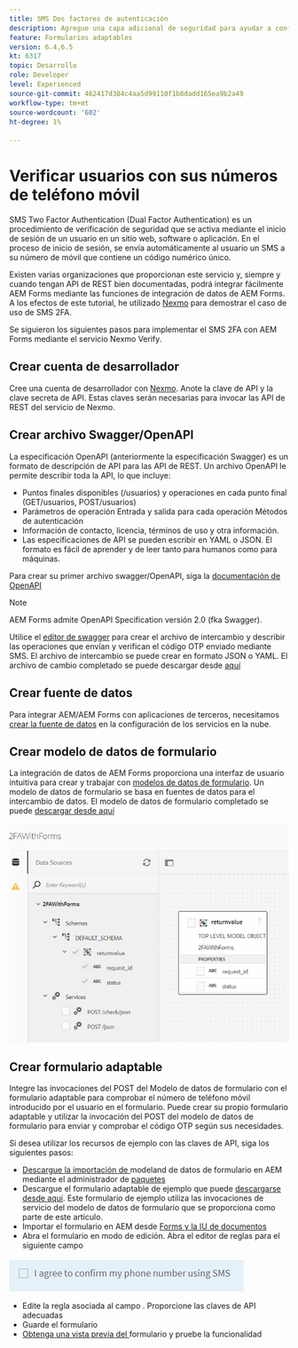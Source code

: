 ```yaml
---
title: SMS Dos factores de autenticación
description: Agregue una capa adicional de seguridad para ayudar a confirmar la identidad de un usuario cuando desee realizar determinadas actividades
feature: Formularios adaptables
version: 6.4,6.5
kt: 6317
topic: Desarrollo
role: Developer
level: Experienced
source-git-commit: 462417d384c4aa5d99110f1b8dadd165ea9b2a49
workflow-type: tm+mt
source-wordcount: '602'
ht-degree: 1%

---
```




# Verificar usuarios con sus números de teléfono móvil

SMS Two Factor Authentication (Dual Factor Authentication) es un procedimiento de verificación de seguridad que se activa mediante el inicio de sesión de un usuario en un sitio web, software o aplicación. En el proceso de inicio de sesión, se envía automáticamente al usuario un SMS a su número de móvil que contiene un código numérico único.

Existen varias organizaciones que proporcionan este servicio y, siempre y cuando tengan API de REST bien documentadas, podrá integrar fácilmente AEM Forms mediante las funciones de integración de datos de AEM Forms. A los efectos de este tutorial, he utilizado [Nexmo](https://developer.nexmo.com/verify/overview) para demostrar el caso de uso de SMS 2FA.

Se siguieron los siguientes pasos para implementar el SMS 2FA con AEM Forms mediante el servicio Nexmo Verify.

## Crear cuenta de desarrollador

Cree una cuenta de desarrollador con [Nexmo](https://dashboard.nexmo.com/sign-in). Anote la clave de API y la clave secreta de API. Estas claves serán necesarias para invocar las API de REST del servicio de Nexmo.

## Crear archivo Swagger/OpenAPI

La especificación OpenAPI (anteriormente la especificación Swagger) es un formato de descripción de API para las API de REST. Un archivo OpenAPI le permite describir toda la API, lo que incluye:

* Puntos finales disponibles (/usuarios) y operaciones en cada punto final (GET/usuarios, POST/usuarios)
* Parámetros de operación Entrada y salida para cada operación
Métodos de autenticación
* Información de contacto, licencia, términos de uso y otra información.
* Las especificaciones de API se pueden escribir en YAML o JSON. El formato es fácil de aprender y de leer tanto para humanos como para máquinas.

Para crear su primer archivo swagger/OpenAPI, siga la [documentación de OpenAPI](https://swagger.io/docs/specification/2-0/basic-structure/)

>[!NOTE]
> AEM Forms admite OpenAPI Specification versión 2.0 (fka Swagger).

Utilice el [editor de swagger](https://editor.swagger.io/) para crear el archivo de intercambio y describir las operaciones que envían y verifican el código OTP enviado mediante SMS. El archivo de intercambio se puede crear en formato JSON o YAML. El archivo de cambio completado se puede descargar desde [aquí](assets/two-factore-authentication-swagger.zip)

## Crear fuente de datos

Para integrar AEM/AEM Forms con aplicaciones de terceros, necesitamos [crear la fuente de datos](https://experienceleague.adobe.com/docs/experience-manager-learn/forms/ic-web-channel-tutorial/parttwo.html) en la configuración de los servicios en la nube.

## Crear modelo de datos de formulario

La integración de datos de AEM Forms proporciona una interfaz de usuario intuitiva para crear y trabajar con [modelos de datos de formulario](https://experienceleague.adobe.com/docs/experience-manager-65/forms/form-data-model/create-form-data-models.html). Un modelo de datos de formulario se basa en fuentes de datos para el intercambio de datos.
El modelo de datos de formulario completado se puede [descargar desde aquí](assets/sms-2fa-fdm.zip)

![fdm](assets/2FA-fdm.PNG)

## Crear formulario adaptable

Integre las invocaciones del POST del Modelo de datos de formulario con el formulario adaptable para comprobar el número de teléfono móvil introducido por el usuario en el formulario. Puede crear su propio formulario adaptable y utilizar la invocación del POST del modelo de datos de formulario para enviar y comprobar el código OTP según sus necesidades.

Si desea utilizar los recursos de ejemplo con las claves de API, siga los siguientes pasos:

* [Descargue la importación de ](assets/sms-2fa-fdm.zip) modeland de datos de formulario en AEM mediante el administrador de  [paquetes](http://localhost:4502/crx/packmgr/index.jsp)
* Descargue el formulario adaptable de ejemplo que puede [descargarse desde aquí](assets/sms-2fa-verification-af.zip). Este formulario de ejemplo utiliza las invocaciones de servicio del modelo de datos de formulario que se proporciona como parte de este artículo.
* Importar el formulario en AEM desde [Forms y la IU de documentos](http://localhost:4502/aem/forms.html/content/dam/formsanddocuments)
* Abra el formulario en modo de edición. Abra el editor de reglas para el siguiente campo

![sms-send](assets/check-sms.PNG)

* Edite la regla asociada al campo . Proporcione las claves de API adecuadas
* Guarde el formulario
* [Obtenga una vista previa del ](http://localhost:4502/content/dam/formsanddocuments/sms-2fa-verification/jcr:content?wcmmode=disabled) formulario y pruebe la funcionalidad


